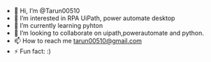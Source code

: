 - 👋 Hi, I’m @Tarun00510
- 👀 I’m interested in RPA UiPath, power automate desktop
- 🌱 I’m currently learning pyhton
- 💞️ I’m looking to collaborate on uipath,powerautomate and python.
- 📫 How to reach me tarun00510@gmail.com
- ⚡ Fun fact: :)

<!---
Tarun00510/Tarun00510 is a ✨ special ✨ repository because its `README.md` (this file) appears on your GitHub profile.
You can click the Preview link to take a look at your changes.
--->
